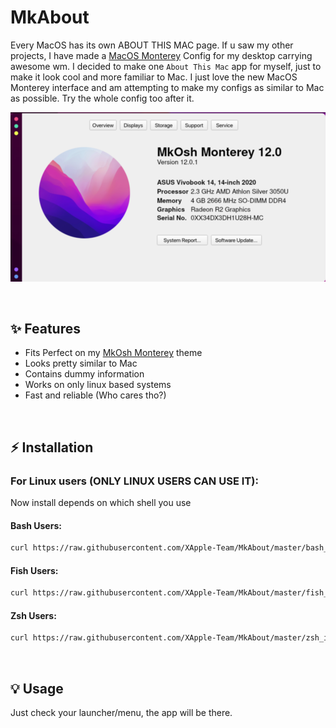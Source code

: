 # MkAbout
Every MacOS has its own ABOUT THIS MAC page. If u saw my other projects, I have made a [MacOS Monterey](https://github.com/XApple-Team/MkOsh) Config for my desktop carrying awesome wm. I decided to make one `About This Mac` app for myself, just to make it look cool and more familiar to Mac. I just love the new MacOS Monterey interface and am attempting to make my configs as similar to Mac as possible. Try the whole config too after it.

![abt](assets/pic.png)

<br>

## ✨ Features

- Fits Perfect on my [MkOsh Monterey](https://github.com/XApple-Team/MkOsh) theme
- Looks pretty similar to Mac
- Contains dummy information
- Works on only linux based systems
- Fast and reliable (Who cares tho?)

<br>

## ⚡️ Installation
### **For Linux users (ONLY LINUX USERS CAN USE IT):**

Now install depends on which shell you use

#### Bash Users:

```bash
curl https://raw.githubusercontent.com/XApple-Team/MkAbout/master/bash_install.sh > minstall.sh;chmod +x ./minstall.sh;sudo bash ./minstall.sh
```

#### Fish Users:

```bash
curl https://raw.githubusercontent.com/XApple-Team/MkAbout/master/fish_install.sh > minstall.sh;chmod +x ./minstall.sh;sudo fish ./minstall.sh
```

#### Zsh Users:

```bash
curl https://raw.githubusercontent.com/XApple-Team/MkAbout/master/zsh_install.sh > minstall.sh; chmod +x ./minstall.sh;sudo zsh ./minstall.sh
```

<br>

## 💡 Usage
Just check your launcher/menu, the app will be there. 
